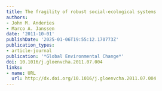 ```yaml
---
title: The fragility of robust social-ecological systems
authors:
- John M. Anderies
- Marco A. Janssen
date: '2011-10-01'
publishDate: '2025-01-06T19:55:12.170773Z'
publication_types:
- article-journal
publication: '*Global Environmental Change*'
doi: 10.1016/j.gloenvcha.2011.07.004
links:
- name: URL
  url: http://dx.doi.org/10.1016/j.gloenvcha.2011.07.004
---
```

